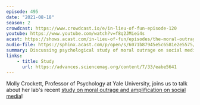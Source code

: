 ```yaml
---
episode: 495
date: "2021-08-18"
season: 2
crowdcast: https://www.crowdcast.io/e/in-lieu-of-fun-episode-120
youtube: https://www.youtube.com/watch?v=f8q2JMiei4s
acast: https://shows.acast.com/in-lieu-of-fun/episodes/the-moral-outrage-of-molly-crockett
audio-file: https://sphinx.acast.com/p/open/s/6071b87945e5c6581e2e5575/e/611ed6fc014bb2001382b3df/media.mp3
summary: Discussing psychological study of moral outrage on social media
links:
    - title: Study
      url: https://advances.sciencemag.org/content/7/33/eabe5641
---
```

Molly Crockett, Professor of Psychology at Yale University, joins us to talk about her lab's recent [study on moral outrage and amplification on social media][study]!

[study]: https://advances.sciencemag.org/content/7/33/eabe5641
